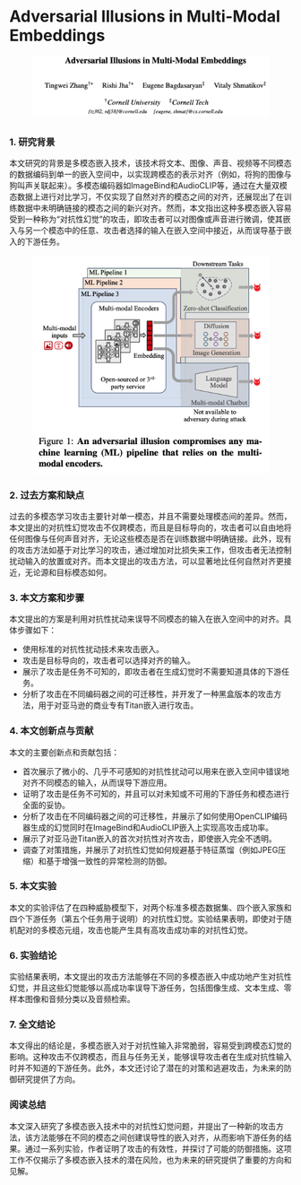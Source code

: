 # Adversarial Illusions in Multi-Modal Embeddings

<figure><img src="../.gitbook/assets/image (4) (1) (1) (1) (1) (1) (1) (1) (1) (1) (1) (1) (1) (1) (1) (1) (1) (1) (1) (1) (1) (1) (1) (1) (1) (1).png" alt=""><figcaption></figcaption></figure>

##

### 1. 研究背景

本文研究的背景是多模态嵌入技术，该技术将文本、图像、声音、视频等不同模态的数据编码到单一的嵌入空间中，以实现跨模态的表示对齐（例如，将狗的图像与狗叫声关联起来）。多模态编码器如ImageBind和AudioCLIP等，通过在大量双模态数据上进行对比学习，不仅实现了自然对齐的模态之间的对齐，还展现出了在训练数据中未明确链接的模态之间的新兴对齐。然而，本文指出这种多模态嵌入容易受到一种称为“对抗性幻觉”的攻击，即攻击者可以对图像或声音进行微调，使其嵌入与另一个模态中的任意、攻击者选择的输入在嵌入空间中接近，从而误导基于嵌入的下游任务。

<figure><img src="../.gitbook/assets/image (1) (1) (1) (1) (1) (1) (1) (1) (1) (1) (1) (1) (1) (1) (1) (1) (1) (1) (1) (1) (1) (1) (1) (1) (1) (1) (1) (1) (1).png" alt=""><figcaption></figcaption></figure>

### 2. 过去方案和缺点

过去的多模态学习攻击主要针对单一模态，并且不需要处理模态间的差异。然而，本文提出的对抗性幻觉攻击不仅跨模态，而且是目标导向的，攻击者可以自由地将任何图像与任何声音对齐，无论这些模态是否在训练数据中明确链接。此外，现有的攻击方法如基于对比学习的攻击，通过增加对比损失来工作，但攻击者无法控制扰动输入的放置或对齐。而本文提出的攻击方法，可以显著地比任何自然对齐更接近，无论源和目标模态如何。

### 3. 本文方案和步骤

本文提出的方案是利用对抗性扰动来误导不同模态的输入在嵌入空间中的对齐。具体步骤如下：

* 使用标准的对抗性扰动技术来攻击嵌入。
* 攻击是目标导向的，攻击者可以选择对齐的输入。
* 展示了攻击是任务不可知的，即攻击者在生成幻觉时不需要知道具体的下游任务。
* 分析了攻击在不同编码器之间的可迁移性，并开发了一种黑盒版本的攻击方法，用于对亚马逊的商业专有Titan嵌入进行攻击。

### 4. 本文创新点与贡献

本文的主要创新点和贡献包括：

* 首次展示了微小的、几乎不可感知的对抗性扰动可以用来在嵌入空间中错误地对齐不同模态的输入，从而误导下游应用。
* 证明了攻击是任务不可知的，并且可以对未知或不可用的下游任务和模态进行全面的妥协。
* 分析了攻击在不同编码器之间的可迁移性，并展示了如何使用OpenCLIP编码器生成的幻觉同时在ImageBind和AudioCLIP嵌入上实现高攻击成功率。
* 展示了对亚马逊Titan嵌入的首次对抗性对齐攻击，即使嵌入完全不透明。
* 调查了对策措施，并展示了对抗性幻觉如何规避基于特征蒸馏（例如JPEG压缩）和基于增强一致性的异常检测的防御。

### 5. 本文实验

本文的实验评估了在四种威胁模型下，对两个标准多模态数据集、四个嵌入家族和四个下游任务（第五个任务用于说明）的对抗性幻觉。实验结果表明，即使对于随机配对的多模态元组，攻击也能产生具有高攻击成功率的对抗性幻觉。

### 6. 实验结论

实验结果表明，本文提出的攻击方法能够在不同的多模态嵌入中成功地产生对抗性幻觉，并且这些幻觉能够以高成功率误导下游任务，包括图像生成、文本生成、零样本图像和音频分类以及音频检索。

### 7. 全文结论

本文得出的结论是，多模态嵌入对于对抗性输入非常脆弱，容易受到跨模态幻觉的影响。这种攻击不仅跨模态，而且与任务无关，能够误导攻击者在生成对抗性输入时并不知道的下游任务。此外，本文还讨论了潜在的对策和逃避攻击，为未来的防御研究提供了方向。

### 阅读总结

本文深入研究了多模态嵌入技术中的对抗性幻觉问题，并提出了一种新的攻击方法，该方法能够在不同的模态之间创建误导性的嵌入对齐，从而影响下游任务的结果。通过一系列实验，作者证明了攻击的有效性，并探讨了可能的防御措施。这项工作不仅揭示了多模态嵌入技术的潜在风险，也为未来的研究提供了重要的方向和见解。
